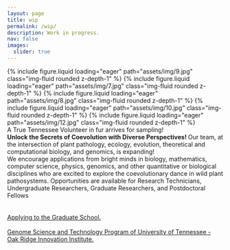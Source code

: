 ```yaml
---
layout: page
title: wip
permalink: /wip/
description: Work in progress.
nav: false 
images:
  slider: true
---
```


<div class="row">
    <div class="col-sm mt-4 mt-md-0">
        <swiper-container keyboard="true" navigation="true" pagination="true" pagination-clickable="true" pagination-dynamic-bullets="true" rewind="true" effect="flip">
          <swiper-slide>{% include figure.liquid loading="eager" path="assets/img/9.jpg" class="img-fluid rounded z-depth-1" %}</swiper-slide>
          <swiper-slide>{% include figure.liquid loading="eager" path="assets/img/7.jpg" class="img-fluid rounded z-depth-1" %}</swiper-slide>
          <swiper-slide>{% include figure.liquid loading="eager" path="assets/img/8.jpg" class="img-fluid rounded z-depth-1" %}</swiper-slide>
          <swiper-slide>{% include figure.liquid loading="eager" path="assets/img/10.jpg" class="img-fluid rounded z-depth-1" %}</swiper-slide>
          <swiper-slide>{% include figure.liquid loading="eager" path="assets/img/12.jpg" class="img-fluid rounded z-depth-1" %}</swiper-slide>
        </swiper-container>
        <div class="caption">
            A True Tennessee Volunteer in fur arrives for sampling!
        </div>
    </div>
    <div class="col-sm mt-4 mt-md-0">
        <b> Unlock the Secrets of Coevolution with Diverse Perspectives! </b> 
      Our team, at the intersection of plant pathology, ecology, evolution, theoretical and computational biology, and genomics, is expanding! <br>
We encourage applications from bright minds in biology, mathematics, computer science, physics, genomics, and other quantitative or biological disciplines who are excited to explore the coevolutionary dance in wild plant pathosystems. Opportunities are available for Research Technicians, Undergraduate Researchers, Graduate Researchers, and Postdoctoral Fellows<br><br><br>
<a href ='https://gradschool.utk.edu/future-students/office-of-graduate-admissions/applying-to-graduate-school/' target="_blank">Applying to the Graduate School.</a><br><br>
<a href = "https://bredesencenter.utk.edu/genome-science/" target="_blank">Genome Science and Technology Program of University of Tennessee - Oak Ridge Innovation Institute. </a>
    </div>
</div>



